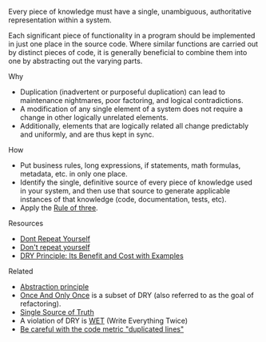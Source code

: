 Every piece of knowledge must have a single, unambiguous, authoritative representation within a system.

Each significant piece of functionality in a program should be implemented in just one place in the source code. Where similar functions are carried out by distinct pieces of code, it is generally beneficial to combine them into one by abstracting out the varying parts.

Why

-   Duplication (inadvertent or purposeful duplication) can lead to maintenance nightmares, poor factoring, and logical contradictions.
-   A modification of any single element of a system does not require a change in other logically unrelated elements.
-   Additionally, elements that are logically related all change predictably and uniformly, and are thus kept in sync.

How

-   Put business rules, long expressions, if statements, math formulas, metadata, etc. in only one place.
-   Identify the single, definitive source of every piece of knowledge used in your system, and then use that source to generate applicable instances of that knowledge (code, documentation, tests, etc).
-   Apply the [Rule of three](https://en.wikipedia.org/wiki/Rule_of_three_(computer_programming)).

Resources

-   [Dont Repeat Yourself](http://wiki.c2.com/?DontRepeatYourself)
-   [Don't repeat yourself](https://en.wikipedia.org/wiki/Don't_repeat_yourself)
-   [DRY Principle: Its Benefit and Cost with Examples](https://thevaluable.dev/dry-principle-cost-benefit-example/)

Related

-   [Abstraction principle](https://en.wikipedia.org/wiki/Abstraction_principle_(computer_programming))
-   [Once And Only Once](http://wiki.c2.com/?OnceAndOnlyOnce) is a subset of DRY (also referred to as the goal of refactoring).
-   [Single Source of Truth](https://en.wikipedia.org/wiki/Single_Source_of_Truth)
-   A violation of DRY is [WET](http://thedailywtf.com/articles/The-WET-Cart) (Write Everything Twice)
-   [Be careful with the code metric "duplicated lines"](https://rachelcarmena.github.io/2018/02/27/duplication-you-are-welcome.html)